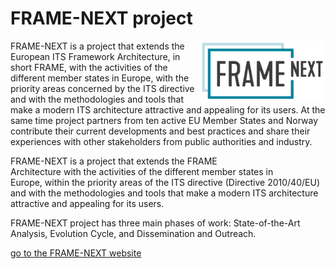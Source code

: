 # FRAME-NEXT project

<img src="../../assets/img/frame-next-pos-rgb-72dpi-1.png" alt="FRAME-NEXT" width="40%" height="auto" align="right">

FRAME-NEXT is a project that extends the European ITS Framework Architecture, in short FRAME, with the activities of the different member states in Europe, with the priority areas concerned by the ITS directive and with the methodologies and tools that make a modern ITS architecture attractive and appealing for its users. At the same time project partners from ten active EU Member States and Norway contribute their current developments and best practices and share their experiences with other stakeholders from public authorities and industry.



FRAME-NEXT is a project that extends the FRAME Architecture with the activities of the different member states in Europe, within the priority areas of the ITS directive (Directive 2010/40/EU) and with the methodologies and tools that make a modern ITS architecture attractive and appealing for its users.

FRAME-NEXT project has three main phases of work: State-of-the-Art Analysis, Evolution Cycle, and Dissemination and Outreach.

[go to the FRAME-NEXT website](https://frame-next.eu)